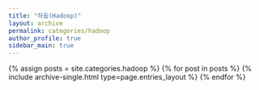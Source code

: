 ```yaml
---
title: "하둡(Hadoop)"
layout: archive
permalink: categories/hadoop
author_profile: true
sidebar_main: true
---
```



{% assign posts = site.categories.hadoop %}
{% for post in posts %} {% include archive-single.html type=page.entries_layout %} {% endfor %}
